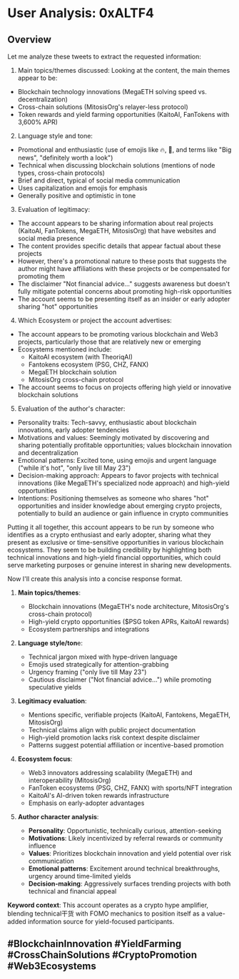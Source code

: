 # User Analysis: 0xALTF4

## Overview

<think>
Let me analyze these tweets to extract the requested information:

1. Main topics/themes discussed:
Looking at the content, the main themes appear to be:
- Blockchain technology innovations (MegaETH solving speed vs. decentralization)
- Cross-chain solutions (MitosisOrg's relayer-less protocol)
- Token rewards and yield farming opportunities (KaitoAI, FanTokens with 3,600% APR)

2. Language style and tone:
- Promotional and enthusiastic (use of emojis like 🔥, 👀, and terms like "Big news", "definitely worth a look")
- Technical when discussing blockchain solutions (mentions of node types, cross-chain protocols)
- Brief and direct, typical of social media communication
- Uses capitalization and emojis for emphasis
- Generally positive and optimistic in tone

3. Evaluation of legitimacy:
- The account appears to be sharing information about real projects (KaitoAI, FanTokens, MegaETH, MitosisOrg) that have websites and social media presence
- The content provides specific details that appear factual about these projects
- However, there's a promotional nature to these posts that suggests the author might have affiliations with these projects or be compensated for promoting them
- The disclaimer "Not financial advice..." suggests awareness but doesn't fully mitigate potential concerns about promoting high-risk opportunities
- The account seems to be presenting itself as an insider or early adopter sharing "hot" opportunities

4. Which Ecosystem or project the account advertises:
- The account appears to be promoting various blockchain and Web3 projects, particularly those that are relatively new or emerging
- Ecosystems mentioned include:
  - KaitoAI ecosystem (with TheoriqAI)
  - Fantokens ecosystem (PSG, CHZ, FANX)
  - MegaETH blockchain solution
  - MitosisOrg cross-chain protocol
- The account seems to focus on projects offering high yield or innovative blockchain solutions

5. Evaluation of the author's character:
- Personality traits: Tech-savvy, enthusiastic about blockchain innovations, early adopter tendencies
- Motivations and values: Seemingly motivated by discovering and sharing potentially profitable opportunities; values blockchain innovation and decentralization
- Emotional patterns: Excited tone, using emojis and urgent language ("while it's hot", "only live till May 23")
- Decision-making approach: Appears to favor projects with technical innovations (like MegaETH's specialized node approach) and high-yield opportunities
- Intentions: Positioning themselves as someone who shares "hot" opportunities and insider knowledge about emerging crypto projects, potentially to build an audience or gain influence in crypto communities

Putting it all together, this account appears to be run by someone who identifies as a crypto enthusiast and early adopter, sharing what they present as exclusive or time-sensitive opportunities in various blockchain ecosystems. They seem to be building credibility by highlighting both technical innovations and high-yield financial opportunities, which could serve marketing purposes or genuine interest in sharing new developments.

Now I'll create this analysis into a concise response format.
</think>

1. **Main topics/themes**: 
   - Blockchain innovations (MegaETH's node architecture, MitosisOrg's cross-chain protocol)
   - High-yield crypto opportunities ($PSG token APRs, KaitoAI rewards)
   - Ecosystem partnerships and integrations

2. **Language style/ton**e:
   - Technical jargon mixed with hype-driven language
   - Emojis used strategically for attention-grabbing
   - Urgency framing ("only live till May 23")
   - Cautious disclaimer ("Not financial advice...") while promoting speculative yields

3. **Legitimacy evaluation**:
   - Mentions specific, verifiable projects (KaitoAI, Fantokens, MegaETH, MitosisOrg)
   - Technical claims align with public project documentation
   - High-yield promotion lacks risk context despite disclaimer
   - Patterns suggest potential affiliation or incentive-based promotion

4. **Ecosystem focus**:
   - Web3 innovators addressing scalability (MegaETH) and interoperability (MitosisOrg)
   - FanToken ecosystems (PSG, CHZ, FANX) with sports/NFT integration
   - KaitoAI's AI-driven token rewards infrastructure
   - Emphasis on early-adopter advantages

5. **Author character analysis**:
   - **Personality**: Opportunistic, technically curious, attention-seeking
   - **Motivations**: Likely incentivized by referral rewards or community influence
   - **Values**: Prioritizes blockchain innovation and yield potential over risk communication
   - **Emotional patterns**: Excitement around technical breakthroughs, urgency around time-limited yields
   - **Decision-making**: Aggressively surfaces trending projects with both technical and financial appeal

**Keyword context**: This account operates as a crypto hype amplifier, blending technical干货 with FOMO mechanics to position itself as a value-added information source for yield-focused participants.

#BlockchainInnovation #YieldFarming #CrossChainSolutions #CryptoPromotion #Web3Ecosystems
---
